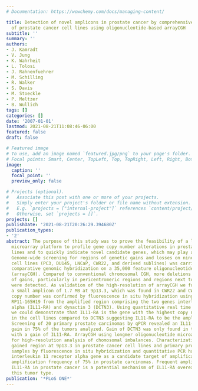 ```yaml
---
# Documentation: https://wowchemy.com/docs/managing-content/

title: Detection of novel amplicons in prostate cancer by comprehensive genomic profiling
  of prostate cancer cell lines using oligonucleotide-based arrayCGH
subtitle: ''
summary: ''
authors:
- J. Kamradt
- V. Jung
- K. Wahrheit
- L. Tolosi
- J. Rahnenfuehrer
- M. Schilling
- R. Walker
- S. Davis
- M. Stoeckle
- P. Meltzer
- B. Wullich
tags: []
categories: []
date: '2007-01-01'
lastmod: 2021-08-21T11:08:46-06:00
featured: false
draft: false

# Featured image
# To use, add an image named `featured.jpg/png` to your page's folder.
# Focal points: Smart, Center, TopLeft, Top, TopRight, Left, Right, BottomLeft, Bottom, BottomRight.
image:
  caption: ''
  focal_point: ''
  preview_only: false

# Projects (optional).
#   Associate this post with one or more of your projects.
#   Simply enter your project's folder or file name without extension.
#   E.g. `projects = ["internal-project"]` references `content/project/deep-learning/index.md`.
#   Otherwise, set `projects = []`.
projects: []
publishDate: '2021-08-21T20:26:29.394680Z'
publication_types:
- '2'
abstract: The purpose of this study was to prove the feasibility of a longmer oligonucleotide
  microarray platform to profile gene copy number alterations in prostate cancer cell
  lines and to quickly indicate novel candidate genes, which may play a role in carcinogenesis.
  Genome-wide screening for regions of genetic gains and losses on nine prostate cancer
  cell lines (PC3, DU145, LNCaP, CWR22, and derived sublines) was carried out using
  comparative genomic hybridization on a 35,000 feature oligonucleotide microarray
  (arrayCGH). Compared to conventional chromosomal CGH, more deletions and small regions
  of gains, particularly in pericentromeric regions and regions next to the telomeres,
  were detected. As validation of the high-resolution of arrayCGH we further analyzed
  a small amplicon of 1.7 MB at 9p13.3, which was found in CWR22 and CWR22-Rv1. Increased
  copy number was confirmed by fluorescence in situ hybridization using the BAC clone
  RP11-165H19 from the amplified region comprising the two genes interleukin 11 receptor
  alpha (IL11-RA) and dynactin 3 (DCTN3). Using quantitative real time PCR (qPCR)
  we could demonstrate that IL11-RA is the gene with the highest copy number gain
  in the cell lines compared to DCTN3 suggesting IL11-RA to be the amplification target.
  Screening of 20 primary prostate carcinomas by qPCR revealed an IL11-RA copy number
  gain in 75% of the tumors analyzed. Gain of DCTN3 was only found in two cases together
  with a gain of IL11-RA. ArrayCGH using longmer oligonucleotide microarrays is feasible
  for high-resolution analysis of chomosomal imbalances. Characterization of a small
  gained region at 9p13.3 in prostate cancer cell lines and primary prostate cancer
  samples by fluorescence in situ hybridization and quantitative PCR has revealed
  interleukin 11 receptor alpha gene as a candidate target of amplification with an
  amplification frequency of 75% in prostate carcinomas. Frequent amplification of
  IL11-RA in prostate cancer is a potential mechanism of IL11-RA overexpression in
  this tumor type.
publication: '*PLoS ONE*'
---
```


